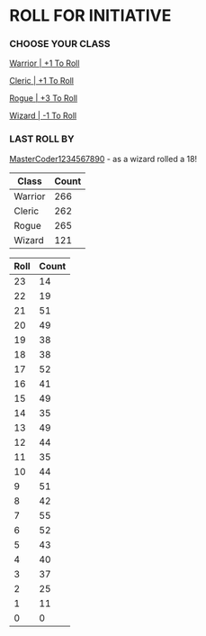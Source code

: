 # ROLL FOR INITIATIVE
### CHOOSE YOUR CLASS

[Warrior | +1 To Roll](https://github.com/benjaminsampica/benjaminsampica/issues/new?title=roll%7Cwarrior&body=Just+click+%27Submit+new+issue%27.)

[Cleric | +1 To Roll](https://github.com/benjaminsampica/benjaminsampica/issues/new?title=roll%7Ccleric&body=Just+click+%27Submit+new+issue%27.)

[Rogue | +3 To Roll](https://github.com/benjaminsampica/benjaminsampica/issues/new?title=roll%7Crogue&body=Just+click+%27Submit+new+issue%27.)

[Wizard | -1 To Roll](https://github.com/benjaminsampica/benjaminsampica/issues/new?title=roll%7Cwizard&body=Just+click+%27Submit+new+issue%27.)
### LAST ROLL BY
[MasterCoder1234567890](https://www.github.com/MasterCoder1234567890) - as a wizard rolled a 18!

|Class|Count|
|-|-|
|Warrior|266|
|Cleric|262|
|Rogue|265|
|Wizard|121|

|Roll|Count|
|-|-|
|23|14
|22|19
|21|51
|20|49
|19|38
|18|38
|17|52
|16|41
|15|49
|14|35
|13|49
|12|44
|11|35
|10|44
|9|51
|8|42
|7|55
|6|52
|5|43
|4|40
|3|37
|2|25
|1|11
|0|0
